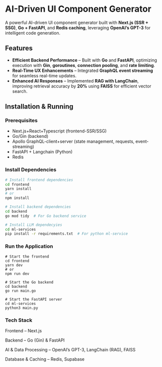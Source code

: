 # AI-Driven UI Component Generator  

A powerful AI-driven UI component generator built with **Next.js (SSR + SSG)**, **Go + FastAPI**, and **Redis caching**, leveraging **OpenAI’s GPT-3** for intelligent code generation.  

## Features  

- **Efficient Backend Performance** – Built with **Go** and **FastAPI**, optimizing execution with **Gin**, **goroutines**, **connection pooling**, and **rate limiting**.  
- **Real-Time UX Enhancements** – Integrated **GraphQL event streaming** for seamless real-time updates.  
- **Enhanced AI Responses** – Implemented **RAG with LangChain**, improving retrieval accuracy by **20%** using **FAISS** for efficient vector search.  

## Installation & Running  

### Prerequisites  
- Next.js+React+Typescript (frontend-SSR/SSG)
- Go/Gin (backend)  
- Apollo GraphQL-client+server (state management, requests, event-streaming)
- FastAPI + Langchain (Python)  
- Redis  

### Install Dependencies  
```sh
# Install frontend dependencies  
cd frontend  
yarn install  
# or  
npm install  

# Install backend dependencies  
cd backend  
go mod tidy  # For Go backend service

# Install LLM dependecyies
cd ml-services
pip install -r requirements.txt  # For python ml-service
```

### Run the Application
```
# Start the frontend  
cd frontend  
yarn dev  
# or  
npm run dev  

# Start the Go backend  
cd backend  
go run main.go  

# Start the FastAPI server  
cd ml-services  
python3 main.py 

```

### Tech Stack

Frontend – Next.js 

Backend – Go (Gin) & FastAPI

AI & Data Processing – OpenAI’s GPT-3, LangChain (RAG), FAISS

Database & Caching – Redis, Supabase
